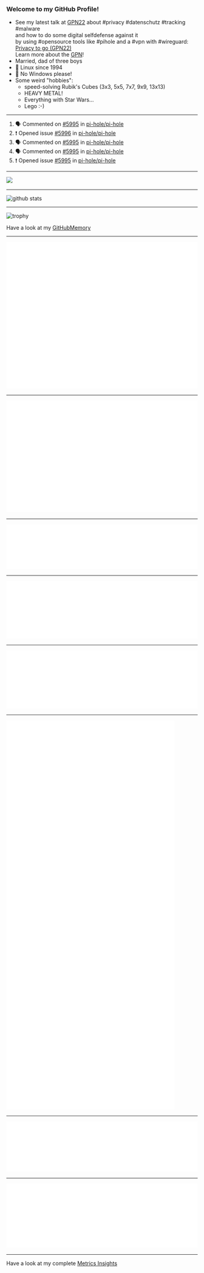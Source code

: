### Welcome to my GitHub Profile!
  
- See my latest talk at [GPN22](https://media.ccc.de/c/gpn22?sort=date) about #privacy #datenschutz #tracking #malware  
  and how to do some digital selfdefense against it  
  by using #opensource tools like #pihole and a #vpn with #wireguard:  
  [Privacy to go (GPN22)](https://github.com/thomasmerz/talks/tree/main/2024_05_30_GPN22_Privacy_to_go)  
  Learn more about the [GPN](https://entropia.de/GPN)!
- Married, dad of three boys
- 🐧 Linux since 1994
- 🚫 No Windows please!
- Some weird "hobbies":
  - speed-solving Rubik's Cubes (3x3, 5x5, 7x7, 9x9, 13x13)
  - HEAVY METAL!
  - Everything with Star Wars…
  - Lego :-)
  
---

<!--START_SECTION:activity-->
1. 🗣 Commented on [#5995](https://github.com/pi-hole/pi-hole/issues/5995#issuecomment-2678644037) in [pi-hole/pi-hole](https://github.com/pi-hole/pi-hole)
2. ❗ Opened issue [#5996](https://github.com/pi-hole/pi-hole/issues/5996) in [pi-hole/pi-hole](https://github.com/pi-hole/pi-hole)
3. 🗣 Commented on [#5995](https://github.com/pi-hole/pi-hole/issues/5995#issuecomment-2678077737) in [pi-hole/pi-hole](https://github.com/pi-hole/pi-hole)
4. 🗣 Commented on [#5995](https://github.com/pi-hole/pi-hole/issues/5995#issuecomment-2678076223) in [pi-hole/pi-hole](https://github.com/pi-hole/pi-hole)
5. ❗ Opened issue [#5995](https://github.com/pi-hole/pi-hole/issues/5995) in [pi-hole/pi-hole](https://github.com/pi-hole/pi-hole)
<!--END_SECTION:activity-->

---

![](https://komarev.com/ghpvc/?username=thomasmerz)

---
  
![github stats](https://github-readme-stats.vercel.app/api?username=thomasmerz&show_icons=true)  
  
---
  
![trophy](https://github-profile-trophy.vercel.app/?username=thomasmerz&column=3&margin-w=10&margin-h=10)  
  
Have a look at my [GitHubMemory](https://githubmemory.com/@thomasmerz)
  
---
  
![Metrics Base](/metrics.base.svg)
  
---
  
![My coding habits](/metrics.plugin.habits.charts.svg)
  
---
  
![My coding facts](/metrics.plugin.habits.facts.svg)
  
---
  
![Followup Opened by me](/metrics.plugin.followup.user.svg)
  
---
  
![Followup Opened on user's repositories](/metrics.plugin.followup.svg)
  
---
  
![My Achievmens](/metrics.plugin.achievements.svg)
  
---
  
![My Languages Details](/metrics.plugin.languages.details.svg)
  
---
  
![My Languages Indepth](/metrics.plugin.languages.indepth.svg)
  
---
  
Have a look at my complete [Metrics Insights](https://metrics.lecoq.io/about/thomasmerz)


